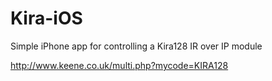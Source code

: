 Kira-iOS
========

Simple iPhone app for controlling a Kira128 IR over IP module

http://www.keene.co.uk/multi.php?mycode=KIRA128